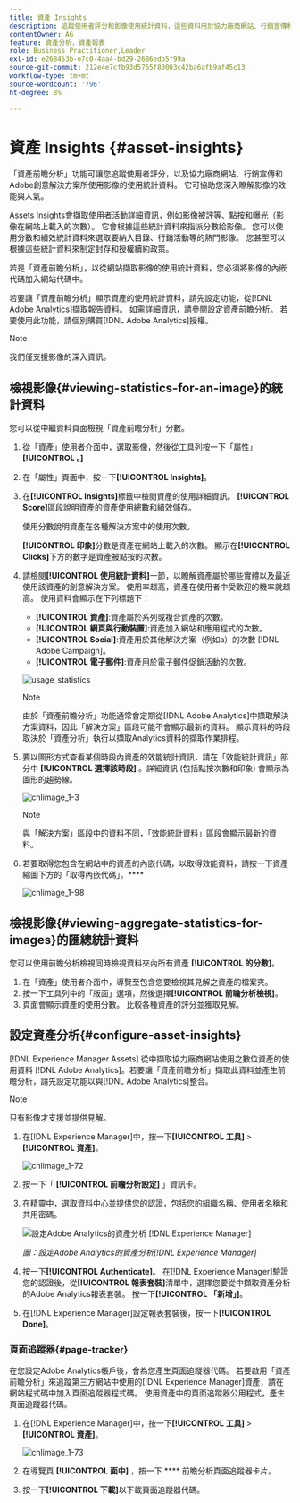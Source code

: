 ```yaml
---
title: 資產 Insights
description: 追蹤使用者評分和影像使用統計資料，這些資料用於協力廠商網站、行銷宣傳和Adobe的創意解決方案。
contentOwner: AG
feature: 資產分析，資產報表
role: Business Practitioner,Leader
exl-id: e268453b-e7c0-4aa4-bd29-2686edb5f99a
source-git-commit: 212e4e7cfb93d5765f80003c42ba6afb9af45c13
workflow-type: tm+mt
source-wordcount: '796'
ht-degree: 8%

---
```


# 資產 Insights {#asset-insights}

「資產前瞻分析」功能可讓您追蹤使用者評分，以及協力廠商網站、行銷宣傳和Adobe創意解決方案所使用影像的使用統計資料。 它可協助您深入瞭解影像的效能與人氣。

Assets Insights會擷取使用者活動詳細資訊，例如影像被評等、點按和曝光（影像在網站上載入的次數）。 它會根據這些統計資料來指派分數給影像。 您可以使用分數和績效統計資料來選取要納入目錄、行銷活動等的熱門影像。 您甚至可以根據這些統計資料來制定封存和授權續約政策。

若是「資產前瞻分析」，以從網站擷取影像的使用統計資料，您必須將影像的內嵌代碼加入網站代碼中。

若要讓「資產前瞻分析」顯示資產的使用統計資料，請先設定功能，從[!DNL Adobe Analytics]擷取報告資料。 如需詳細資訊，請參閱[設定資產前瞻分析](#configure-asset-insights)。 若要使用此功能，請個別購買[!DNL Adobe Analytics]授權。

>[!NOTE]
>
>我們僅支援影像的深入資訊。

## 檢視影像{#viewing-statistics-for-an-image}的統計資料

您可以從中繼資料頁面檢視「資產前瞻分析」分數。

1. 從「資產」使用者介面中，選取影像，然後從工具列按一下「屬性」**[!UICONTROL 。]**
1. 在「屬性」頁面中，按一下&#x200B;**[!UICONTROL Insights]**。
1. 在&#x200B;**[!UICONTROL Insights]**&#x200B;標籤中檢閱資產的使用詳細資訊。 **[!UICONTROL Score]**&#x200B;區段說明資產的資產使用總數和績效儲存。

   使用分數說明資產在各種解決方案中的使用次數。

   **[!UICONTROL 印象]**&#x200B;分數是資產在網站上載入的次數。 顯示在&#x200B;**[!UICONTROL Clicks]**&#x200B;下方的數字是資產被點按的次數。

1. 請檢閱&#x200B;**[!UICONTROL 使用統計資料]**&#x200B;一節，以瞭解資產屬於哪些實體以及最近使用該資產的創意解決方案。 使用率越高，資產在使用者中受歡迎的機率就越高。 使用資料會顯示在下列標題下：

   * **[!UICONTROL 資產]**:資產屬於系列或複合資產的次數。
   * **[!UICONTROL 網頁與行動裝置]**:資產加入網站和應用程式的次數。
   * **[!UICONTROL Social]**:資產用於其他解決方案（例如a）的次數 [!DNL Adobe Campaign]。
   * **[!UICONTROL 電子郵件]**:資產用於電子郵件促銷活動的次數。

   ![usage_statistics](assets/usage_statistics.png)

   >[!NOTE]
   >
   >由於「資產前瞻分析」功能通常會定期從[!DNL Adobe Analytics]中擷取解決方案資料，因此「解決方案」區段可能不會顯示最新的資料。 顯示資料的時段取決於「資產分析」執行以擷取Analytics資料的擷取作業排程。

1. 要以圖形方式查看某個時段內資產的效能統計資訊，請在「效能統計資訊」部分中 **[!UICONTROL 選擇該時段]** 。詳細資訊 (包括點按次數和印象) 會顯示為圖形的趨勢線。

   ![chlimage_1-3](assets/chlimage_1-3.jpeg)

   >[!NOTE]
   >
   >與「解決方案」區段中的資料不同，「效能統計資料」區段會顯示最新的資料。

1. 若要取得您包含在網站中的資產的內嵌代碼，以取得效能資料，請按一下資產縮圖下方的「取得內嵌代碼」。<!-- For more information on how to include your Embed code in third-party web pages, see [Using Page Tracker and Embed code in web pages](/help/assets/use-page-tracker.md). -->****

   ![chlimage_1-98](assets/chlimage_1-98.png)

## 檢視影像{#viewing-aggregate-statistics-for-images}的匯總統計資料

您可以使用前瞻分析檢視同時檢視資料夾內所有資產 **[!UICONTROL 的分數]**。

1. 在「資產」使用者介面中，導覽至包含您要檢視其見解之資產的檔案夾。
1. 按一下工具列中的「版面」選項，然後選擇&#x200B;**[!UICONTROL 前瞻分析檢視]**。
1. 頁面會顯示資產的使用分數。 比較各種資產的評分並獲取見解。

<!-- TBD: Commenting as Web Console is not available. Document the appropriate OSGi config method if available in CS.

## Schedule background job {#scheduling-background-job}

Asset Insights fetches usage data for assets from Adobe Analytics report suites in a periodic manner. By default, Asset Insights runs a background job every 24 hours at 2 AM to the fetch data. However, you can modify both the frequency and the time by configuring the **[!UICONTROL Adobe CQ DAM Asset Performance Report Sync Job]** service from the web console.

1. Click the [!DNL Experience Manager] logo, and go to **[!UICONTROL Tools]** > **[!UICONTROL Operations]** > **[!UICONTROL Web Console]**.
1. Open the **[!UICONTROL Adobe CQ DAM Asset Performance Report Sync Job]** service configuration.

   ![chlimage_1-99](assets/chlimage_1-99.png)

1. Specify the desired scheduler frequency and the start time for the job in the property scheduler expression. Save the changes.
-->

## 設定資產分析{#configure-asset-insights}

[!DNL Experience Manager Assets] 從中擷取協力廠商網站使用之數位資產的使用資料 [!DNL Adobe Analytics]。若要讓「資產前瞻分析」擷取此資料並產生前瞻分析，請先設定功能以與[!DNL Adobe Analytics]整合。

>[!NOTE]
>
>只有影像才支援並提供見解。

1. 在[!DNL Experience Manager]中，按一下&#x200B;**[!UICONTROL 工具]** > **[!UICONTROL 資產]**。

   ![chlimage_1-72](assets/chlimage_1-72.png)

1. 按一下「 **[!UICONTROL 前瞻分析設定]** 」資訊卡。
1. 在精靈中，選取資料中心並提供您的認證，包括您的組織名稱、使用者名稱和共用密碼。

   ![設定Adobe Analytics的資產分析  [!DNL Experience Manager]](assets/insights_config2.png)

   *圖：設定Adobe Analytics的資產分析[!DNL Experience Manager]*

1. 按一下&#x200B;**[!UICONTROL Authenticate]**。 在[!DNL Experience Manager]驗證您的認證後，從&#x200B;**[!UICONTROL 報表套裝]**&#x200B;清單中，選擇您要從中擷取資產分析的Adobe Analytics報表套裝。 按一下&#x200B;**[!UICONTROL 「新增」]**。
1. 在[!DNL Experience Manager]設定報表套裝後，按一下&#x200B;**[!UICONTROL Done]**。

### 頁面追蹤器{#page-tracker}

在您設定Adobe Analytics帳戶後，會為您產生頁面追蹤器代碼。 若要啟用「資產前瞻分析」來追蹤第三方網站中使用的[!DNL Experience Manager]資產，請在網站程式碼中加入頁面追蹤器程式碼。 使用資產中的頁面追蹤器公用程式，產生頁面追蹤器代碼。<!--  For more information on how to include your Page Tracker code in third-party web pages, see [Using Page Tracker and Embed code in web pages](/help/assets/use-page-tracker.md). -->

1. 在[!DNL Experience Manager]中，按一下&#x200B;**[!UICONTROL 工具]** > **[!UICONTROL 資產]**。

   ![chlimage_1-73](assets/chlimage_1-73.png)

1. 在導覽頁 **[!UICONTROL 面中]** ，按一下 **** 前瞻分析頁面追蹤器卡片。
1. 按一下&#x200B;**[!UICONTROL 下載]**&#x200B;以下載頁面追蹤器代碼。

<!--

## Using demo package for Asset Insights {#using-demo-package-for-asset-insights}

Using the demo package, you can enable Adobe Asset Insights to capture data from and generate insights for a sample web page.

1. Configure Asset Insights using the instructions in [Configure Asset Insights](#configure-asset-insights).
1. Download the sample [!DNL Experience Manager Assets] package from below and install the package from CRXDE package manager.

   [Get File](assets/insightsdemo.zip)

1. Download the ZIP file containing the sample web page from below and extract on your local file system.

   [Get File](assets/demosite.zip)

1. Click the web page to open it in the web browser.

   >[!CAUTION]
   >
   >Web Page is configured to load asset from the localhost server . In case your server is running somewhere else change server address from localhost to server address in the HTML content of the web page.

   >[!NOTE]
   >
   >The external web page can be in [!DNL Experience Manager] itself.

-->
